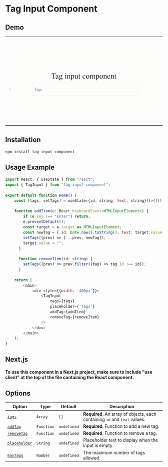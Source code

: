 # Tag Input Component

## Demo
![img](demo.gif)

## Installation
```
npm install tag-input-component
```

## Usage Example

```javascript
import React, { useState } from "react";
import { TagInput } from "tag-input-component";

export default function Home() {
	const [tags, setTags] = useState<{id: string, text: string}[]>([])

	function addItem(e: React.KeyboardEvent<HTMLInputElement>) {
		if (e.key !== "Enter") return;
		e.preventDefault();
		const target = e.target as HTMLInputElement;
		const newTag = { id: Date.now().toString(), text: target.value };
		setTags((prev) => [...prev, newTag]);
		target.value = "";
	  }
	
	  function removeItem(id: string) {
		setTags((prev) => prev.filter((tag) => tag.id !== id));
	  }

	return (
		<main>
			<div style={{width: '400px'}}>
				<TagInput
					tags={tags}
					placeholder={'Tags'}
					addTag={addItem}
					removeTag={removeItem}
				/>
			</div>
		</main>
	);
}

```

## Next.js

#### To use this component in a Next.js project, make sure to include "use client" at the top of the file containing the React component.

## Options

Option | Type | Default | Description
--- | --- | --- | ---
| [`tags`](#tags) | `Array` | `[]` |  **Required**. An array of objects, each containing `id` and `text` values. |
| [`addTag`](#addTag) | `Function` | `undefined` | **Required**. Function to add a new tag.|
| [`removeTag`](#removeTag) | `Function` | `undefined` | **Required**. Function to remove a tag. |
| [`placeholder`](#placeholder) | `String` | `undefined` | Placeholder text to display when the input is empty. |
| [`maxTags`](#maxTags) | `Number` | `undefined` | The maximum number of tags allowed. |